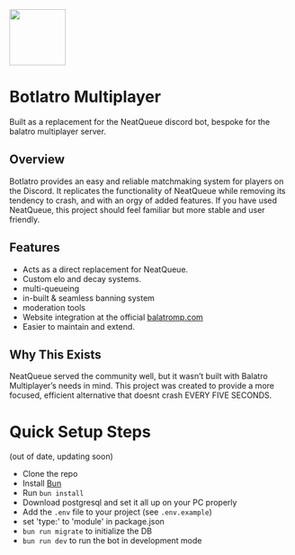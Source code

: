 <img src="https://cdn.discordapp.com/attachments/1226193437192360070/1429930718624219197/egg.png?ex=68f7ee42&is=68f69cc2&hm=1564d9e1420ac5051fcc72209a9534d1c7f974a47f67c12800accb6fdc7f9a03&" alt="" height="100">

# Botlatro Multiplayer 

Built as a replacement for the NeatQueue discord bot, bespoke for the balatro multiplayer server.

## Overview

Botlatro provides an easy and reliable matchmaking system for players on the Discord. It replicates the functionality of NeatQueue while removing its tendency to crash, and with an orgy of added features.
If you have used NeatQueue, this project should feel familiar but more stable and user friendly.

## Features

- Acts as a direct replacement for NeatQueue.
- Custom elo and decay systems.
- multi-queueing
- in-built & seamless banning system
- moderation tools
- Website integration at the official <a href="https://balatromp.com/">balatromp.com</a>
- Easier to maintain and extend.

## Why This Exists

NeatQueue served the community well, but it wasn’t built with Balatro Multiplayer’s needs in mind. This project was created to provide a more focused, efficient alternative that doesnt crash EVERY FIVE SECONDS.

# Quick Setup Steps

(out of date, updating soon)

- Clone the repo
- Install [Bun](https://bun.sh)
- Run `bun install`
- Download postgresql and set it all up on your PC properly
- Add the `.env` file to your project (see `.env.example`)
- set 'type:' to 'module' in package.json
- `bun run migrate` to initialize the DB
- `bun run dev` to run the bot in development mode

